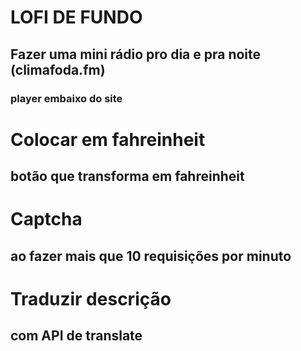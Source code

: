 # LOFI DE FUNDO
## Fazer uma mini rádio pro dia e pra noite (climafoda.fm)
### player embaixo do site

# Colocar em fahreinheit
## botão que transforma em fahreinheit

# Captcha
## ao fazer mais que 10 requisições por minuto

# Traduzir descrição
## com API de translate